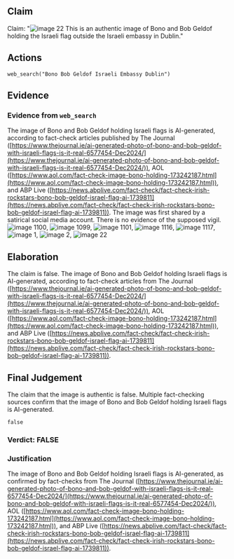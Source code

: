 ## Claim
Claim: "![image 22](media/31.jpg) This is an authentic image of Bono and Bob Geldof holding the Israeli flag outside the Israeli embassy in Dublin."

## Actions
```
web_search("Bono Bob Geldof Israeli Embassy Dublin")
```

## Evidence
### Evidence from `web_search`
The image of Bono and Bob Geldof holding Israeli flags is AI-generated, according to fact-check articles published by The Journal ([https://www.thejournal.ie/ai-generated-photo-of-bono-and-bob-geldof-with-israeli-flags-is-it-real-6577454-Dec2024/](https://www.thejournal.ie/ai-generated-photo-of-bono-and-bob-geldof-with-israeli-flags-is-it-real-6577454-Dec2024/)), AOL ([https://www.aol.com/fact-check-image-bono-holding-173242187.html](https://www.aol.com/fact-check-image-bono-holding-173242187.html)), and ABP Live ([https://news.abplive.com/fact-check/fact-check-irish-rockstars-bono-bob-geldof-israel-flag-ai-1739811](https://news.abplive.com/fact-check/fact-check-irish-rockstars-bono-bob-geldof-israel-flag-ai-1739811)). The image was first shared by a satirical social media account. There is no evidence of the supposed vigil. ![image 1100](media/2025-07-20_10-14-1753006459-606878.jpg), ![image 1099](media/2025-07-20_10-14-1753006459-186160.jpg), ![image 1101](media/2025-07-20_10-14-1753006460-023009.jpg), ![image 1116](media/2025-07-20_10-14-1753006467-317766.jpg), ![image 1117](media/2025-07-20_10-14-1753006467-490372.jpg), ![image 1](media/0.jpg), ![image 2](media/1.jpg), ![image 22](media/31.jpg)


## Elaboration
The claim is false. The image of Bono and Bob Geldof holding Israeli flags is AI-generated, according to fact-check articles from The Journal ([https://www.thejournal.ie/ai-generated-photo-of-bono-and-bob-geldof-with-israeli-flags-is-it-real-6577454-Dec2024/](https://www.thejournal.ie/ai-generated-photo-of-bono-and-bob-geldof-with-israeli-flags-is-it-real-6577454-Dec2024/)), AOL ([https://www.aol.com/fact-check-image-bono-holding-173242187.html](https://www.aol.com/fact-check-image-bono-holding-173242187.html)), and ABP Live ([https://news.abplive.com/fact-check/fact-check-irish-rockstars-bono-bob-geldof-israel-flag-ai-1739811](https://news.abplive.com/fact-check/fact-check-irish-rockstars-bono-bob-geldof-israel-flag-ai-1739811)).


## Final Judgement
The claim that the image is authentic is false. Multiple fact-checking sources confirm that the image of Bono and Bob Geldof holding Israeli flags is AI-generated.

`false`

### Verdict: FALSE

### Justification
The image of Bono and Bob Geldof holding Israeli flags is AI-generated, as confirmed by fact-checks from The Journal ([https://www.thejournal.ie/ai-generated-photo-of-bono-and-bob-geldof-with-israeli-flags-is-it-real-6577454-Dec2024/](https://www.thejournal.ie/ai-generated-photo-of-bono-and-bob-geldof-with-israeli-flags-is-it-real-6577454-Dec2024/)), AOL ([https://www.aol.com/fact-check-image-bono-holding-173242187.html](https://www.aol.com/fact-check-image-bono-holding-173242187.html)), and ABP Live ([https://news.abplive.com/fact-check/fact-check-irish-rockstars-bono-bob-geldof-israel-flag-ai-1739811](https://news.abplive.com/fact-check/fact-check-irish-rockstars-bono-bob-geldof-israel-flag-ai-1739811)).
